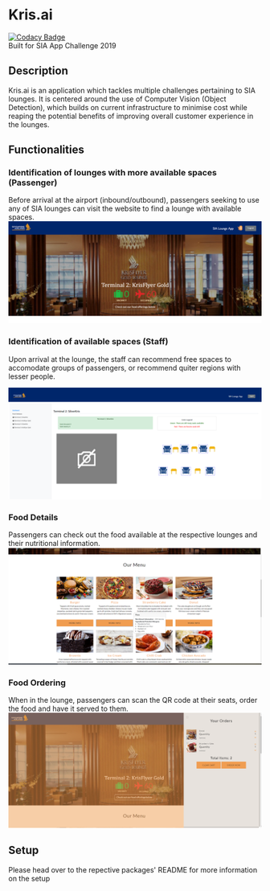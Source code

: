 # Kris.ai  
[![Codacy Badge](https://api.codacy.com/project/badge/Grade/a28ff5586b7f45cba4a1f83f02e2a3c0)](https://www.codacy.com?utm_source=github.com&amp;utm_medium=referral&amp;utm_content=JLIEW008/SIA_lounge_app&amp;utm_campaign=Badge_Grade)  
Built for SIA App Challenge 2019

## Description
Kris.ai is an application which tackles multiple challenges pertaining to SIA lounges. It is centered around the use of Computer Vision (Object Detection), which builds on current infrastructure to minimise cost while reaping the potential benefits of improving overall customer experience in the lounges.

## Functionalities

### Identification of lounges with more available spaces (Passenger)
Before arrival at the airport (inbound/outbound), passengers seeking to use any of SIA lounges can visit the website to find a lounge with available spaces. 
![Space Availability](https://github.com/JLIEW008/SIA_lounge_app/blob/master/Space%20Availability.PNG)


### Identification of available spaces (Staff)
Upon arrival at the lounge, the staff can recommend free spaces to accomodate groups of passengers, or recommend quiter regions with lesser people.  

![Available Spaces](https://github.com/JLIEW008/SIA_lounge_app/blob/master/Available%20Spaces.PNG)

### Food Details
Passengers can check out the food available at the respective lounges and their nutritional information.  
![Food Ordering](https://github.com/JLIEW008/SIA_lounge_app/blob/master/Menu.PNG)

### Food Ordering
When in the lounge, passengers can scan the QR code at their seats, order the food and have it served to them.  
![Food Ordering](https://github.com/JLIEW008/SIA_lounge_app/blob/master/Food%20Ordering.PNG)

## Setup
Please head over to the repective packages' README for more information on the setup
